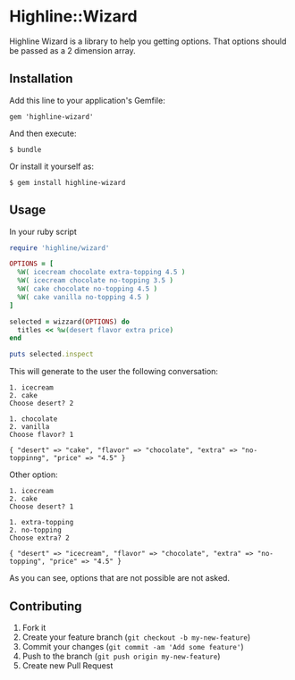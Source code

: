 # Highline::Wizard

Highline Wizard is a library to help you getting options. That options should be passed as a 2 dimension array.


## Installation

Add this line to your application's Gemfile:

    gem 'highline-wizard'

And then execute:

    $ bundle

Or install it yourself as:

    $ gem install highline-wizard

## Usage

In your ruby script

```ruby
require 'highline/wizard'

OPTIONS = [
  %W( icecream chocolate extra-topping 4.5 )
  %W( icecream chocolate no-topping 3.5 )
  %W( cake chocolate no-topping 4.5 )
  %W( cake vanilla no-topping 4.5 )
]

selected = wizzard(OPTIONS) do
  titles << %w(desert flavor extra price)
end

puts selected.inspect

```

This will generate to the user the following conversation:

```shell
1. icecream
2. cake
Choose desert? 2

1. chocolate
2. vanilla
Choose flavor? 1

{ "desert" => "cake", "flavor" => "chocolate", "extra" => "no-toppinng", "price" => "4.5" }
```

Other option:

```shell
1. icecream
2. cake
Choose desert? 1

1. extra-topping
2. no-topping
Choose extra? 2

{ "desert" => "icecream", "flavor" => "chocolate", "extra" => "no-topping", "price" => "4.5" }

```

As you can see, options that are not possible are not asked.


## Contributing

1. Fork it
2. Create your feature branch (`git checkout -b my-new-feature`)
3. Commit your changes (`git commit -am 'Add some feature'`)
4. Push to the branch (`git push origin my-new-feature`)
5. Create new Pull Request
